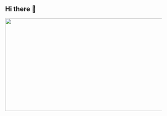 ## Hi there 👋

<a href="https://www.gitanimals.org/en_US?utm_medium=image&utm_source=M1NGJU&utm_content=farm">
<img
  src="https://render.gitanimals.org/farms/M1NGJU"
  width="600"
  height="300"
/>
</a>
